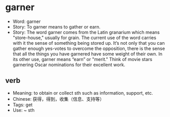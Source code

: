 # garner

- Word: garner
- Story: To garner means to gather or earn.
- Story: The word garner comes from the Latin granarium which means "store-house," usually for grain. The current use of the word carries with it the sense of something being stored up. It’s not only that you can gather enough yes-votes to overcome the opposition, there is the sense that all the things you have garnered have some weight of their own. In its other use, garner means “earn” or "merit." Think of movie stars garnering Oscar nominations for their excellent work.

## verb

- Meaning: to obtain or collect sth such as information, support, etc.
- Chinese: 获得，得到，收集（信息、支持等）
- Tags: get
- Use: ~ sth

